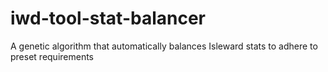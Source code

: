 # iwd-tool-stat-balancer
A genetic algorithm that automatically balances Isleward stats to adhere to preset requirements
